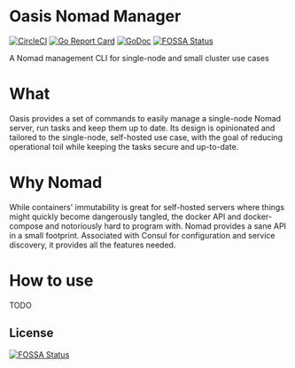 # Oasis Nomad Manager

[![CircleCI](https://circleci.com/gh/xvello/oasis-nomad/tree/master.svg?style=shield)](https://circleci.com/gh/xvello/oasis-nomad/tree/master)
[![Go Report Card](https://goreportcard.com/badge/github.com/xvello/oasis-nomad)](https://goreportcard.com/report/github.com/xvello/oasis-nomad)
[![GoDoc](https://godoc.org/github.com/xvello/oasis-nomad?status.svg)](https://godoc.org/github.com/xvello/oasis-nomad)
[![FOSSA Status](https://app.fossa.io/api/projects/git%2Bgithub.com%2Fxvello%2Foasis-nomad.svg?type=shield)](https://app.fossa.io/projects/git%2Bgithub.com%2Fxvello%2Foasis-nomad?ref=badge_shield)

A Nomad management CLI for single-node and small cluster use cases

# What

Oasis provides a set of commands to easily manage a single-node Nomad server,
run tasks and keep them up to date.
Its design is opinionated and tailored to the single-node, self-hosted use case, with
the goal of reducing operational toil while keeping the tasks secure and up-to-date.

# Why Nomad

While containers' immutability is great for self-hosted servers where things might
quickly become dangerously tangled, the docker API and docker-compose and notoriously
hard to program with. Nomad provides a sane API in a small footprint. Associated with
Consul for configuration and service discovery, it provides all the features needed.

# How to use

TODO


## License
[![FOSSA Status](https://app.fossa.io/api/projects/git%2Bgithub.com%2Fxvello%2Foasis-nomad.svg?type=large)](https://app.fossa.io/projects/git%2Bgithub.com%2Fxvello%2Foasis-nomad?ref=badge_large)